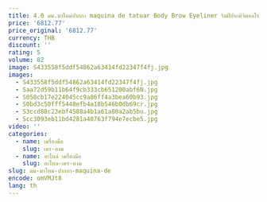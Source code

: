```yaml
---
title: 4.0 มม.มาใหม่ปากกา maquina de tatuar Body Brow Eyeliner ริมฝีปากดิจิตอลโรตารีไร้สาย PMU สักเครื่อง
price: '6812.77'
price_original: '6812.77'
currency: THB
discount: ''
rating: 5
volume: 82
image: S433558f5ddf54862a63414fd22347f4fj.jpg
images:
  - S433558f5ddf54862a63414fd22347f4fj.jpg
  - Saa72d59b11b64f9cb333cb651200abf6N.jpg
  - S058cb17e224045cc9a86ff4a3bea60b93.jpg
  - S0bd3c50fff5448efb4a18b546b0db69cr.jpg
  - S3ccd88c23ebf4588a4b1a61a80a2ab5bu.jpg
  - Scc3093eb11bd4281a40763f794e7ecbe5.jpg
video: ''
categories:
  - name: เครื่องมือ
    slug: เคร-องม
  - name: อะไหล่ เครื่องมือ
    slug: อะไหล-เคร-องม
slug: มม-มาใหม-ปากกา-maquina-de
encode: omVMJt8
lang: th
---
```

  